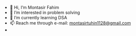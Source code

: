 - 👋 Hi, I’m Montasir Fahim
- 👀 I’m interested in problem solving 
- 🌱 I’m currently learning DSA
- 📫 Reach me through e-mail: montasirtuhin1128@gmail.com
- 
<!---
montasirfahim/montasirfahim is a ✨ special ✨ repository because its `README.md` (this file) appears on your GitHub profile.
You can click the Preview link to take a look at your changes.
--->
